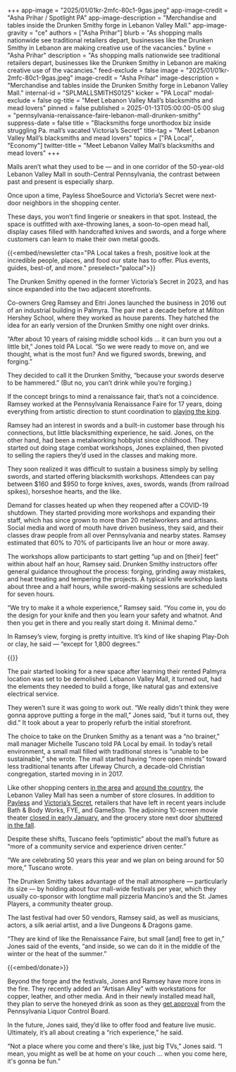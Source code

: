 +++
app-image = "2025/01/01kr-2mfc-80c1-9gas.jpeg"
app-image-credit = "Asha Prihar / Spotlight PA"
app-image-description = "Merchandise and tables inside the Drunken Smithy forge in Lebanon Valley Mall."
app-image-gravity = "ce"
authors = ["Asha Prihar"]
blurb = "As shopping malls nationwide see traditional retailers depart, businesses like the Drunken Smithy in Lebanon are making creative use of the vacancies."
byline = "Asha Prihar"
description = "As shopping malls nationwide see traditional retailers depart, businesses like the Drunken Smithy in Lebanon are making creative use of the vacancies."
feed-exclude = false
image = "2025/01/01kr-2mfc-80c1-9gas.jpeg"
image-credit = "Asha Prihar"
image-description = "Merchandise and tables inside the Drunken Smithy forge in Lebanon Valley Mall."
internal-id = "SPLMALLSMITHS0125"
kicker = "PA Local"
modal-exclude = false
og-title = "Meet Lebanon Valley Mall’s blacksmiths and mead lovers"
pinned = false
published = 2025-01-13T05:00:00-05:00
slug = "pennsylvania-renaissance-faire-lebanon-mall-drunken-smithy"
suppress-date = false
title = "Blacksmiths forge unorthodox biz inside struggling Pa. mall’s vacated Victoria’s Secret"
title-tag = "Meet Lebanon Valley Mall’s blacksmiths and mead lovers"
topics = ["PA Local", "Economy"]
twitter-title = "Meet Lebanon Valley Mall’s blacksmiths and mead lovers"
+++

Malls aren’t what they used to be — and in one corridor of the 50-year-old Lebanon Valley Mall in south-Central Pennsylvania, the contrast between past and present is especially sharp.

Once upon a time, Payless ShoeSource and Victoria’s Secret were next-door neighbors in the shopping center.

These days, you won’t find lingerie or sneakers in that spot. Instead, the space is outfitted with axe-throwing lanes, a soon-to-open mead hall, display cases filled with handcrafted knives and swords, and a forge where customers can learn to make their own metal goods.

{{<embed/newsletter cta="PA Local takes a fresh, positive look at the incredible people, places, and food our state has to offer. Plus events, guides, best-of, and more." preselect="palocal">}}

The Drunken Smithy opened in the former Victoria’s Secret in 2023, and has since expanded into the two adjacent storefronts.

Co-owners Greg Ramsey and Eitri Jones launched the business in 2016 out of an industrial building in Palmyra. The pair met a decade before at Milton Hershey School, where they worked as house parents. They hatched the idea for an early version of the Drunken Smithy one night over drinks.

“After about 10 years of raising middle school kids … it can burn you out a little bit,” Jones told PA Local. “So we were ready to move on, and we thought, what is the most fun? And we figured swords, brewing, and forging.”

They decided to call it the Drunken Smithy, “because your swords deserve to be hammered.” (But no, you can’t drink while you’re forging.)

If the concept brings to mind a renaissance fair, that’s not a coincidence. Ramsey worked at the Pennsylvania Renaissance Faire for 17 years, doing everything from artistic direction to stunt coordination to <a href="https://lancasteronline.com/features/entertainment/pa-renaissance-faire-welcomes-back-greg-ramsey-now-king-henry-viii/article_5e853e62-41e4-11e5-ad2b-1790744466e3.html">playing the king</a>.

Ramsey had an interest in swords and a built-in customer base through his connections, but little blacksmithing experience, he said. Jones, on the other hand, had been a metalworking hobbyist since childhood. They started out doing stage combat workshops, Jones explained, then pivoted to selling the rapiers they’d used in the classes and making more.

They soon realized it was difficult to sustain a business simply by selling swords, and started offering blacksmith workshops. Attendees can pay between $160 and $950 to forge knives, axes, swords, wands (from railroad spikes), horseshoe hearts, and the like.

Demand for classes heated up when they reopened after a COVID-19 shutdown. They started providing more workshops and expanding their staff, which has since grown to more than 20 metalworkers and artisans. Social media and word of mouth have driven business, they said, and their classes draw people from all over Pennsylvania and nearby states. Ramsey estimated that 60% to 70% of participants live an hour or more away.

The workshops allow participants to start getting “up and on \[their\] feet” within about half an hour, Ramsey said. Drunken Smithy instructors offer general guidance throughout the process: forging, grinding away mistakes, and heat treating and tempering the projects. A typical knife workshop lasts about three and a half hours, while sword-making sessions are scheduled for seven hours.

“We try to make it a whole experience,” Ramsey said. “You come in, you do the design for your knife and then you learn your safety and whatnot. And then you get in there and you really start doing it. Minimal demo.”

In Ramsey’s view, forging is pretty intuitive. It’s kind of like shaping Play-Doh or clay, he said — “except for 1,800 degrees.”

{{<picture src="2025/01/01kr-2nvz-hb5s-wm7x.jpeg" description="The Drunken Smithy plans to open a mead hall next door pending state approval for its liquor license." caption="The Drunken Smithy plans to open a mead hall next door pending state approval for its liquor license." credit="Asha Prihar / Spotlight PA">}}

The pair started looking for a new space after learning their rented Palmyra location was set to be demolished. Lebanon Valley Mall, it turned out, had the elements they needed to build a forge, like natural gas and extensive electrical service.

They weren’t sure it was going to work out. “We really didn&#39;t think they were gonna approve putting a forge in the mall,” Jones said, “but it turns out, they did.” It took about a year to properly refurb the initial storefront.

The choice to take on the Drunken Smithy as a tenant was a “no brainer,” mall manager Michelle Tuscano told PA Local by email. In today’s retail environment, a small mall filled with traditional stores is “unable to be sustainable,” she wrote. The mall started having “more open minds” toward less traditional tenants after Lifeway Church, a decade-old Christian congregation, started moving in in 2017.

Like other shopping centers <a href="https://www.pennlive.com/business/2023/02/more-than-225-store-spaces-sit-empty-in-central-pa-malls-outlets.html">in the area</a> and <a href="https://www.atlasobscura.com/articles/the-life-and-death-of-the-suburban-american-mall">around the country</a>, the Lebanon Valley Mall has seen a number of store closures. In addition to <a href="https://www.ydr.com/story/news/2019/02/15/payless-shoesource-closing-all-stores-u-s-puerto-rico-may/2887497002/">Payless</a> and <a href="https://www.pennlive.com/life/2020/08/jcpenney-gap-victorias-secret-and-more-than-40-other-retailers-to-close-thousands-of-stores-in-2020.html">Victoria’s Secret</a>, retailers that have left in recent years include Bath &amp; Body Works, FYE, and GameStop. The adjoining 10-screen movie theater <a href="https://lebtown.com/2025/01/06/last-picture-show-lebanon-moviegoers-watch-regal-lebanon-valleys-final-films/">closed in early January</a>, and the grocery store next door <a href="https://lebtown.com/2024/09/10/price-rite-marketplace-will-close-its-lebanon-store-at-the-end-of-september/">shuttered in the fall</a>.

Despite these shifts, Tuscano feels “optimistic” about the mall’s future as “more of a community service and experience driven center.”

“We are celebrating 50 years this year and we plan on being around for 50 more,” Tuscano wrote.

The Drunken Smithy takes advantage of the mall atmosphere — particularly its size — by holding about four mall-wide festivals per year, which they usually co-sponsor with longtime mall pizzeria Mancino’s and the St. James Players, a community theater group.

The last festival had over 50 vendors, Ramsey said, as well as musicians, actors, a silk aerial artist, and a live Dungeons &amp; Dragons game.

“They are kind of like the Renaissance Faire, but small \[and\] free to get in,” Jones said of the events, “and inside, so we can do it in the middle of the winter or the heat of the summer.”

{{<embed/donate>}}

Beyond the forge and the festivals, Jones and Ramsey have more irons in the fire. They recently added an “Artisan Alley” with workstations for copper, leather, and other media. And in their newly installed mead hall, they plan to serve the honeyed drink as soon as they <a href="https://plcbplus.pa.gov/pub/editobjectpopup.aspx?PossePresentation=LicenseDetails&amp;PosseObjectId=133831688">get approval</a> from the Pennsylvania Liquor Control Board.

In the future, Jones said, they’d like to offer food and feature live music. Ultimately, it’s all about creating a “rich experience,” he said.

“Not a place where you come and there&#39;s like, just big TVs,” Jones said. “I mean, you might as well be at home on your couch … when you come here, it&#39;s gonna be fun.”

